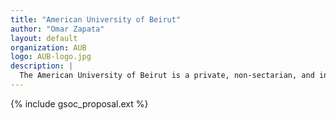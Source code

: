 ```yaml
---
title: "American University of Beirut"
author: "Omar Zapata"
layout: default
organization: AUB
logo: AUB-logo.jpg
description: |
  The American University of Beirut is a private, non-sectarian, and independent university in Beirut, Lebanon. It is one of the most prestigious universities in the Middle East.
---
```


{% include gsoc_proposal.ext %}
